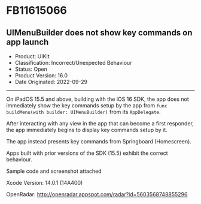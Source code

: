 # FB11615066

UIMenuBuilder does not show key commands on app launch
----

- Product: UIKit
- Classification: Incorrect/Unexpected Behaviour
- Status: Open
- Product Version: 16.0
- Date Originated: 2022-09-29

----

On iPadOS 15.5 and above, building with the iOS 16 SDK, the app does not immediately show the key commands setup by the app from `func buildMenu(with builder: UIMenuBuilder)` from its `AppDelegate`. 

After interacting with any view in the app that can become a first responder, the app immediately begins to display key commands setup by it. 

The app instead presents key commands from Springboard (Homescreen). 

Apps built with prior versions of the SDK (15.5) exhibit the correct behaviour. 

Sample code and screenshot attached

Xcode Version: 14.0.1 (14A400)

OpenRadar: http://openradar.appspot.com/radar?id=5603568748855296 
